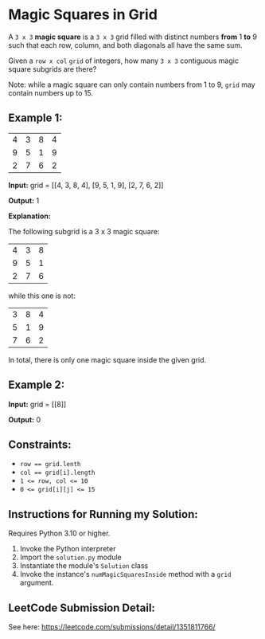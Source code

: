 # Magic Squares in Grid

A `3 x 3` **magic square** is a `3 x 3` grid filled with distinct numbers
**from** 1 **to** 9 such that each row, column, and both diagonals all have the
same sum.

Given a `row x col` `grid` of integers, how many `3 x 3` contiguous magic square
subgrids are there?

Note: while a magic square can only contain numbers from 1 to 9, `grid` may
contain numbers up to 15.

## Example 1:
<table>
    <tr>
        <td>
            4
        </td>
        <td>
            3
        </td>
        <td>
            8
        </td>
        <td>
            4
        </td>
    </tr>
    <tr>
        <td>
            9
        </td>
        <td>
            5
        </td>
        <td>
            1
        </td>
        <td>
            9
        </td>
    </tr>
    <tr>
        <td>
            2
        </td>
        <td>
            7
        </td>
        <td>
            6
        </td>
        <td>
            2
        </td>
    </tr>
</table>

**Input:** grid = [[4, 3, 8, 4], [9, 5, 1, 9], [2, 7, 6, 2]]

**Output:** 1

**Explanation:**

The following subgrid is a 3 x 3 magic square:

<table>
    <tr>
        <td>
            4
        </td>
        <td>
            3
        </td>
        <td>
            8
        </td>
    </tr>
    <tr>
        <td>
            9
        </td>
        <td>
            5
        </td>
        <td>
            1
        </td>
    </tr>
    <tr>
        <td>
            2
        </td>
        <td>
            7
        </td>
        <td>
            6
        </td>
    </tr>
</table>

while this one is not:

<table>
    <tr>
        <td>
            3
        </td>
        <td>
            8
        </td>
        <td>
            4
        </td>
    </tr>
    <tr>
        <td>
            5
        </td>
        <td>
            1
        </td>
        <td>
            9
        </td>
    </tr>
    <tr>
        <td>
            7
        </td>
        <td>
            6
        </td>
        <td>
            2
        </td>
    </tr>
</table>

In total, there is only one magic square inside the given grid.

## Example 2:
**Input:** grid = [[8]]

**Output:** 0

## Constraints:
* `row == grid.lenth`
* `col == grid[i].length`
* `1 <= row, col <= 10`
* `0 <= grid[i][j] <= 15`

## Instructions for Running my Solution:
Requires Python 3.10 or higher.

1. Invoke the Python interpreter
2. Import the `solution.py` module
3. Instantiate the module's `Solution` class
4. Invoke the instance's `numMagicSquaresInside` method with a `grid` argument.

## LeetCode Submission Detail:
See here: https://leetcode.com/submissions/detail/1351811766/
